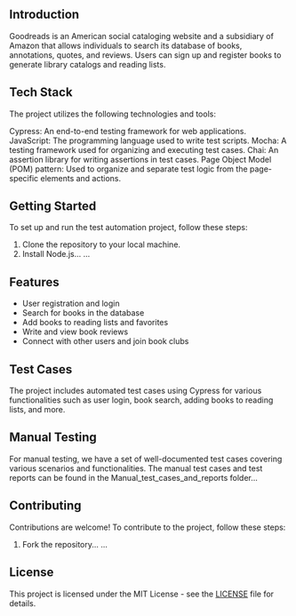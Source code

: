 ## Introduction <a name="introduction"></a>

Goodreads is an American social cataloging website and a subsidiary of Amazon that allows individuals to search its database of books, annotations, quotes, and reviews. Users can sign up and register books to generate library catalogs and reading lists.

## Tech Stack <a name="tech-stack"></a>

The project utilizes the following technologies and tools:

Cypress: An end-to-end testing framework for web applications.
JavaScript: The programming language used to write test scripts.
Mocha: A testing framework used for organizing and executing test cases.
Chai: An assertion library for writing assertions in test cases.
Page Object Model (POM) pattern: Used to organize and separate test logic from the page-specific elements and actions.

## Getting Started <a name="getting-started"></a>

To set up and run the test automation project, follow these steps:

1. Clone the repository to your local machine.
2. Install Node.js...
...

## Features <a name="features"></a>

- User registration and login
- Search for books in the database
- Add books to reading lists and favorites
- Write and view book reviews
- Connect with other users and join book clubs

## Test Cases <a name="test-cases"></a>

The project includes automated test cases using Cypress for various functionalities such as user login, book search, adding books to reading lists, and more.

## Manual Testing <a name="manual-testing"></a>

For manual testing, we have a set of well-documented test cases covering various scenarios and functionalities. The manual test cases and test reports can be found in the Manual_test_cases_and_reports folder...

## Contributing <a name="contributing"></a>

Contributions are welcome! To contribute to the project, follow these steps:
1. Fork the repository...
...

## License <a name="license"></a>

This project is licensed under the MIT License - see the [LICENSE](LICENSE) file for details.

